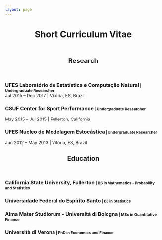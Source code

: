 ```yaml
---
layout: page
---
```



<header><h1>Short Curriculum Vitae</h1></header>

<header><h2>Research</h2></header>

<p style="margin-bottom:0;"><h3 style="margin-bottom:0;">UFES Laboratório de Estatística e Computação Natural<small style="font-size:12px;"> | Undergraduate Researcher </small></h3>
   Jul 2015 – Dec 2017 | Vitória, ES, Brazil
</p>

<p style="margin : 0; padding-top:0;"><h3>CSUF Center for Sport Performance<small style="font-size:12px;"> | Undergraduate Researcher </small></h3>
   May 2015 – Jul 2015 | Fullerton, California
</p>

<p><h3>UFES Núcleo de Modelagem Estocástica<small style="font-size:12px;"> | Undergraduate Researcher </small></h3>
    Jun 2012 – May 2013 | Vitória, ES, Brazil
</p>    


<header><h2>Education</h2></header>

<p><h3>California State University, Fullerton<small style="font-size:12px;"> | BS in Mathematics - Probability and Statistics </small></h3></p>

<p><h3>Universidade Federal do Espírito Santo<small style="font-size:12px;"> | BS in Statistics </small></h3></p>

<p><h3>Alma Mater Studiorum - Università di Bologna<small style="font-size:12px;"> | MSc in Quantitative Finance </small></h3></p>

<p><h3>Università di Verona<small style="font-size:12px;"> | PhD in Economics and Finance </small></h3></p>
